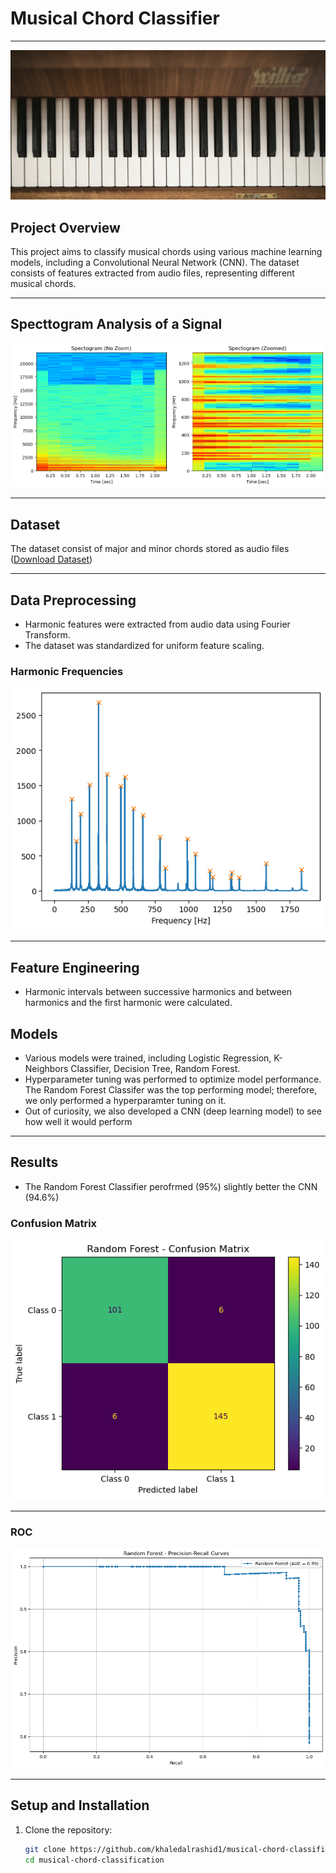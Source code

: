 # Musical Chord Classifier
---
![Piano Keys](images/piano_keys.jpg)

## Project Overview
This project aims to classify musical chords using various machine learning models, including a Convolutional Neural Network (CNN). The dataset consists of features extracted from audio files, representing different musical chords.

--- 
## Specttogram Analysis of a Signal
![Spectogram Analysis](images/spectogram_analysis.png)

---
## Dataset
The dataset consist of major and minor chords stored as audio files 
([Download Dataset](https://www.kaggle.com/datasets/deepcontractor/musical-instrument-chord-classification/data))

---
## Data Preprocessing
- Harmonic features were extracted from audio data using Fourier Transform.
- The dataset was standardized for uniform feature scaling.

### Harmonic Frequencies
![Harmonic Frequencies](images/harmonic_Frequencies.png)

---
## Feature Engineering
- Harmonic intervals between successive harmonics and between harmonics and the first harmonic were calculated.

## Models
- Various models were trained, including Logistic Regression, K-Neighbors Classifier, Decision Tree, Random Forest.
- Hyperparameter tuning was performed to optimize model performance. The Random Forest Classifer was the top performing model; therefore, we only performed a hyperparamter tuning on it.
- Out of curiosity, we also developed a CNN (deep learning model) to see how well it would perform

---
## Results
- The Random Forest Classifier perofrmed (95%) slightly better the CNN (94.6%)

### Confusion Matrix
![RF Confusion Matrix](images/rf_confusion_matrix.png)

---
### ROC
![RF Percision Recall Curves](images/rf_percision_recall_curves.png)

---
## Setup and Installation
1. Clone the repository:
   ```bash
   git clone https://github.com/khaledalrashid1/musical-chord-classification.git
   cd musical-chord-classification
